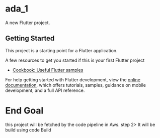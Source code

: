 # ada_1

A new Flutter project.

## Getting Started
This project is a starting point for a Flutter application.

A few resources to get you started if this is your first Flutter project 
- [Cookbook: Useful Flutter samples](https://docs.flutter.dev/cookbook)

For help getting started with Flutter development, view the
[online documentation](https://docs.flutter.dev/), which offers tutorials,
samples, guidance on mobile development, and a full API reference.

# End Goal

this project will be fetched by the code pipeline in Aws.
step 2> It will be build using code Build 

